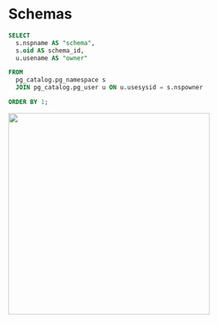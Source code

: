 # Schemas

```sql
SELECT
  s.nspname AS "schema",
  s.oid AS schema_id,
  u.usename AS "owner"

FROM
  pg_catalog.pg_namespace s
  JOIN pg_catalog.pg_user u ON u.usesysid = s.nspowner

ORDER BY 1;
```

<img width="400" src="https://user-images.githubusercontent.com/926720/210604408-1be0780a-d35d-48f2-9bd5-b03d886bf9ac.png">
